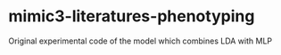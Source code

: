 # mimic3-literatures-phenotyping
Original experimental code of the model which combines LDA with MLP
